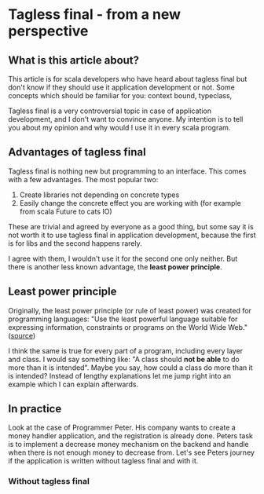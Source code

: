 # Tagless final - from a new perspective

## What is this article about?

This article is for scala developers who have heard about tagless final
but don't know if they should use it application development or not. Some concepts which should be familiar for you:
context bound, typeclass, 

Tagless final is a very controversial topic in case of application development, and I don't want to convince anyone.
My intention is to tell you about my opinion and why would I use it in every scala program.

## Advantages of tagless final

Tagless final is nothing new but programming to an interface. This comes with a few advantages. The most popular two:
1. Create libraries not depending on concrete types
2. Easily change the concrete effect you are working with (for example from scala Future to cats IO)

These are trivial and agreed by everyone as a good thing, but some say it is not worth it to use tagless final
in application development, because the first is for libs and the second happens rarely.

I agree with them, I wouldn't use it for the second one only neither. But there is another less known advantage, the
**least power principle**.

## Least power principle
Originally, the least power principle (or rule of least power) was created for programming languages:
"Use the least powerful language suitable for expressing information, constraints or programs on the World Wide Web."
([source](https://www.w3.org/2001/tag/doc/leastPower.html))

I think the same is true for every part of a program, including every layer and class. I would say something like:
"A class should **not be able** to do more than it is intended".
Maybe you say, how could a class do more than it is intended? Instead of lengthy explanations let me jump right into
an example which I can explain afterwards.

## In practice
Look at the case of Programmer Peter. His company wants to create a money handler application, and the registration
is already done. Peters task is to implement a decrease money mechanism on the backend and handle when there is
not enough money to decrease from. Let's see Peters journey if the application is written without tagless final and with it.

### Without tagless final

```scala

```